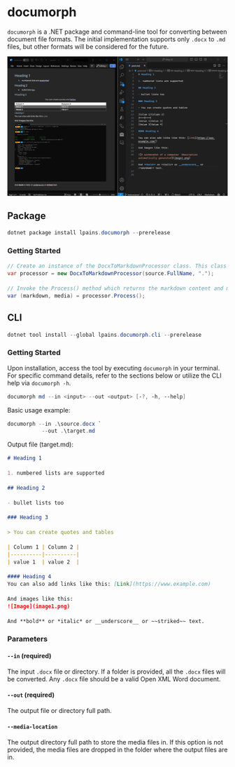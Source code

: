 # documorph
`documorph` is a .NET package and command-line tool for converting between document file formats. The initial implementation supports only `.docx` to `.md` files, but other formats will be considered for the future.

![documorph example](./docs/docx2md.png)

## Package
```powershell
dotnet package install lpains.documorph --prerelease
```

### Getting Started
```csharp
// Create an instance of the DocxToMarkdownProcessor class. This class requires the .docx file path.
var processor = new DocxToMarkdownProcessor(source.FullName, ".");

// Invoke the Process() method which returns the markdown content and media files.
var (markdown, media) = processor.Process();
```

## CLI
```powershell
dotnet tool install --global lpains.documorph.cli --prerelease
```

### Getting Started
Upon installation, access the tool by executing `documorph` in your terminal. For specific command details, refer to the sections below or utilize the CLI help via `documorph -h`.

```powershell
documorph md --in <input> --out <output> [-?, -h, --help]
```

Basic usage example:
```powershell
documorph --in .\source.docx `
           --out .\target.md
```

Output file (target.md):
```markdown
# Heading 1

1. numbered lists are supported

## Heading 2

- bullet lists too

### Heading 3

> You can create quotes and tables

| Column 1 | Column 2 |
|----------|----------|
| value 1  | value 2  |

#### Heading 4
You can also add links like this: [Link](https://www.example.com)

And images like this:
![Image](image1.png)

And **bold** or *italic* or __underscore__ or ~~striked~~ text.
```

### Parameters
#### `--in` (required)

The input `.docx` file or directory. If a folder is provided, all the `.docx` files will be converted. Any `.docx` file should be a valid Open XML Word document.

#### `--out` (required)

The output file or directory full path.

#### `--media-location`

The output directory full path to store the media files in. If this option is not provided, the media files are dropped in the folder where the output files are in.
